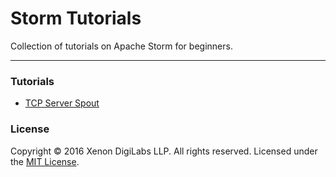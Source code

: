 # Storm Tutorials
Collection of tutorials on Apache Storm for beginners.

------------------------------------------------------

### Tutorials

* [TCP Server Spout](tcp-server-spout/)


### License
Copyright &copy; 2016 Xenon DigiLabs LLP. All rights reserved.
Licensed under the [MIT License](LICENSE).

